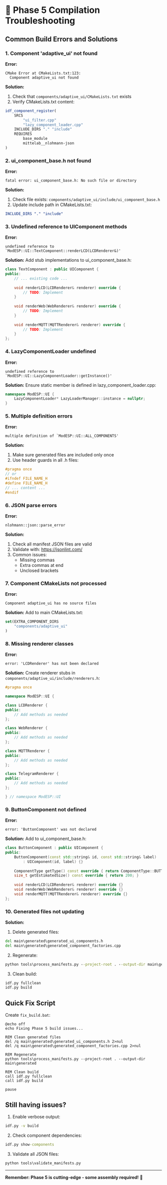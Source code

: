 # 🔧 Phase 5 Compilation Troubleshooting

## Common Build Errors and Solutions

### 1. Component 'adaptive_ui' not found

**Error:**
```
CMake Error at CMakeLists.txt:123:
  Component adaptive_ui not found
```

**Solution:**
1. Check that `components/adaptive_ui/CMakeLists.txt` exists
2. Verify CMakeLists.txt content:
```cmake
idf_component_register(
    SRCS 
        "ui_filter.cpp"
        "lazy_component_loader.cpp"
    INCLUDE_DIRS "." "include"
    REQUIRES 
        base_module
        mittelab__nlohmann-json
)
```

### 2. ui_component_base.h not found

**Error:**
```
fatal error: ui_component_base.h: No such file or directory
```

**Solution:**
1. Check file exists: `components/adaptive_ui/include/ui_component_base.h`
2. Update include path in CMakeLists.txt:
```cmake
INCLUDE_DIRS "." "include"
```

### 3. Undefined reference to UIComponent methods

**Error:**
```
undefined reference to `ModESP::UI::TextComponent::renderLCD(LCDRenderer&)'
```

**Solution:**
Add stub implementations to ui_component_base.h:
```cpp
class TextComponent : public UIComponent {
public:
    // ... existing code ...
    
    void renderLCD(LCDRenderer& renderer) override {
        // TODO: Implement
    }
    
    void renderWeb(WebRenderer& renderer) override {
        // TODO: Implement
    }
    
    void renderMQTT(MQTTRenderer& renderer) override {
        // TODO: Implement
    }
};
```

### 4. LazyComponentLoader undefined

**Error:**
```
undefined reference to `ModESP::UI::LazyComponentLoader::getInstance()'
```

**Solution:**
Ensure static member is defined in lazy_component_loader.cpp:
```cpp
namespace ModESP::UI {
    LazyComponentLoader* LazyLoaderManager::instance = nullptr;
}
```

### 5. Multiple definition errors

**Error:**
```
multiple definition of `ModESP::UI::ALL_COMPONENTS'
```

**Solution:**
1. Make sure generated files are included only once
2. Use header guards in all .h files:
```cpp
#pragma once
// or
#ifndef FILE_NAME_H
#define FILE_NAME_H
// ... content ...
#endif
```

### 6. JSON parse errors

**Error:**
```
nlohmann::json::parse_error
```

**Solution:**
1. Check all manifest JSON files are valid
2. Validate with: https://jsonlint.com/
3. Common issues:
   - Missing commas
   - Extra commas at end
   - Unclosed brackets

### 7. Component CMakeLists not processed

**Error:**
```
Component adaptive_ui has no source files
```

**Solution:**
Add to main CMakeLists.txt:
```cmake
set(EXTRA_COMPONENT_DIRS 
    "components/adaptive_ui"
)
```

### 8. Missing renderer classes

**Error:**
```
error: 'LCDRenderer' has not been declared
```

**Solution:**
Create renderer stubs in `components/adaptive_ui/include/renderers.h`:
```cpp
#pragma once

namespace ModESP::UI {

class LCDRenderer {
public:
    // Add methods as needed
};

class WebRenderer {
public:
    // Add methods as needed
};

class MQTTRenderer {
public:
    // Add methods as needed
};

class TelegramRenderer {
public:
    // Add methods as needed
};

} // namespace ModESP::UI
```

### 9. ButtonComponent not defined

**Error:**
```
error: 'ButtonComponent' was not declared
```

**Solution:**
Add to ui_component_base.h:
```cpp
class ButtonComponent : public UIComponent {
public:
    ButtonComponent(const std::string& id, const std::string& label)
        : UIComponent(id, label) {}
        
    ComponentType getType() const override { return ComponentType::BUTTON; }
    size_t getEstimatedSize() const override { return 200; }
    
    void renderLCD(LCDRenderer& renderer) override {}
    void renderWeb(WebRenderer& renderer) override {}
    void renderMQTT(MQTTRenderer& renderer) override {}
};
```

### 10. Generated files not updating

**Solution:**
1. Delete generated files:
```cmd
del main\generated\generated_ui_components.h
del main\generated\generated_component_factories.cpp
```

2. Regenerate:
```cmd
python tools\process_manifests.py --project-root . --output-dir main\generated
```

3. Clean build:
```cmd
idf.py fullclean
idf.py build
```

## Quick Fix Script

Create `fix_build.bat`:
```batch
@echo off
echo Fixing Phase 5 build issues...

REM Clean generated files
del /q main\generated\generated_ui_components.h 2>nul
del /q main\generated\generated_component_factories.cpp 2>nul

REM Regenerate
python tools\process_manifests.py --project-root . --output-dir main\generated

REM Clean build
call idf.py fullclean
call idf.py build

pause
```

## Still having issues?

1. Enable verbose output:
```cmd
idf.py -v build
```

2. Check component dependencies:
```cmd
idf.py show-components
```

3. Validate all JSON files:
```cmd
python tools\validate_manifests.py
```

---

**Remember: Phase 5 is cutting-edge - some assembly required!** 🚀
